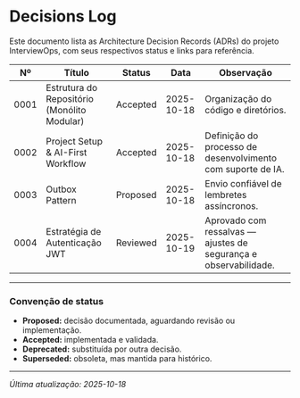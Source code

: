 # Decisions Log

Este documento lista as Architecture Decision Records (ADRs) do projeto InterviewOps, com seus respectivos status e links para referência.

| Nº | Título | Status | Data | Observação |
|----|---------|---------|-------|-------------|
| 0001 | Estrutura do Repositório (Monólito Modular) | Accepted | 2025-10-18 | Organização do código e diretórios. |
| 0002 | Project Setup & AI-First Workflow | Accepted | 2025-10-18 | Definição do processo de desenvolvimento com suporte de IA. |
| 0003 | Outbox Pattern | Proposed | 2025-10-18 | Envio confiável de lembretes assíncronos. |
| 0004 | Estratégia de Autenticação JWT | Reviewed | 2025-10-19 | Aprovado com ressalvas — ajustes de segurança e observabilidade. |

---

### Convenção de status
- **Proposed:** decisão documentada, aguardando revisão ou implementação.  
- **Accepted:** implementada e validada.  
- **Deprecated:** substituída por outra decisão.  
- **Superseded:** obsoleta, mas mantida para histórico.

---

_Última atualização: 2025-10-18_